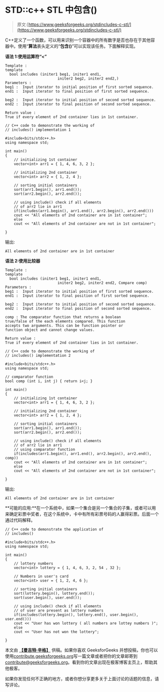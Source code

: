 # STD::c++ STL 中包含()

> 原文:[https://www.geeksforgeeks.org/stdincludes-c-stl/](https://www.geeksforgeeks.org/stdincludes-c-stl/)

C++定义了一个函数，可以用来识别一个容器中的所有数字是否也存在于其他容器中。使用“**算法**表头定义的“**包含()**”可以实现该任务。下面解释实现。

**语法 1:使用运算符“<”**

```
Template :
template 
  bool includes (initer1 beg1, initer1 end1,
                        initer2 beg2, initer2 end2,)
Parameters :
beg1 :  Input iterator to initial position of first sorted sequence.
end1 :  Input iterator to final position of first sorted sequence.

beg2 :  Input iterator to initial position of second sorted sequence.
end2 :  Input iterator to final position of second sorted sequence.

Return value : 
True if every element of 2nd container lies in 1st container.

```

```
// C++ code to demonstrate the working of 
// includes() implementation 1

#include<bits/stdc++.h>
using namespace std;

int main()
{
    // initializing 1st container
    vector<int> arr1 = { 1, 4, 6, 3, 2 };

    // initializing 2nd container
    vector<int> arr2 = { 1, 2, 4 };

    // sorting initial containers
    sort(arr1.begin(), arr1.end());
    sort(arr2.begin(), arr2.end());

    // using include() check if all elements 
    // of arr2 lie in arr1 
    if(includes(arr1.begin(), arr1.end(), arr2.begin(), arr2.end()))
    cout << "All elements of 2nd container are in 1st container";
    else 
    cout << "All elements of 2nd container are not in 1st container";

}
```

输出:

```
All elements of 2nd container are in 1st container

```

**语法 2:使用比较器**

```
Template :
template 
  bool includes (initer1 beg1, initer1 end1,
                        initer2 beg2, initer2 end2, Compare comp)
Parameters :
beg1 :  Input iterator to initial position of first sorted sequence.
end1 :  Input iterator to final position of first sorted sequence.

beg2 :  Input iterator to initial position of second sorted sequence.
end2 :  Input iterator to final position of second sorted sequence.

comp : The comparator function that returns a boolean
true/false of the each elements compared. This function 
accepts two arguments. This can be function pointer or 
function object and cannot change values.

Return value : 
True if every element of 2nd container lies in 1st container.

```

```
// C++ code to demonstrate the working of 
// includes() implementation 2

#include<bits/stdc++.h>
using namespace std;

// comparator function
bool comp (int i, int j) { return i<j; }

int main()
{
    // initializing 1st container
    vector<int> arr1 = { 1, 4, 6, 3, 2 };

    // initializing 2nd container
    vector<int> arr2 = { 1, 2, 4 };

    // sorting initial containers
    sort(arr1.begin(), arr1.end());
    sort(arr2.begin(), arr2.end());

    // using include() check if all elements 
    // of arr2 lie in arr1 
    // using comparator function
    if(includes(arr1.begin(), arr1.end(), arr2.begin(), arr2.end(), comp))
    cout << "All elements of 2nd container are in 1st container";
    else 
    cout << "All elements of 2nd container are not in 1st container";

}
```

输出:

```
All elements of 2nd container are in 1st container

```

**可能的应用:**在一个系统中，如果一个集合是另一个集合的子集，或者可以用来确定彩票中奖者，在这个系统中，卡中有所有彩票号码的人赢得彩票。后面一个通过代码解释。

```
// C++ code to demonstrate the application of 
// includes() 

#include<bits/stdc++.h>
using namespace std;

int main()
{
    // lottery numbers
    vector<int> lottery = { 1, 4, 6, 3, 2, 54 , 32 };

    // Numbers in user's card
    vector<int> user = { 1, 2, 4, 6 };

    // sorting initial containers
    sort(lottery.begin(), lottery.end());
    sort(user.begin(), user.end());

    // using include() check if all elements 
    // of user are present as lottery numbers
    if(includes(lottery.begin(), lottery.end(), user.begin(), user.end()))
    cout << "User has won lottery ( all numbers are lottey numbers )";
    else 
    cout << "User has not won the lottery";

}
```

本文由 **[【曼吉特·辛格】](https://www.facebook.com/manjeet.04.singh)** 供稿。如果你喜欢 GeeksforGeeks 并想投稿，你也可以使用[contribute.geeksforgeeks.org](http://www.contribute.geeksforgeeks.org)写一篇文章或者把你的文章邮寄到 contribute@geeksforgeeks.org。看到你的文章出现在极客博客主页上，帮助其他极客。

如果你发现任何不正确的地方，或者你想分享更多关于上面讨论的话题的信息，请写评论。